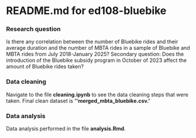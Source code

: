 # README.md for ed108-bluebike
### Research question
Is there any correlation between the number of Bluebike rides and their average duration and the number of MBTA rides in a sample of Bluebike and MBTA rides from July 2018-January 2025? 
Secondary question: Does the introduction of the Bluebike subsidy program in October of 2023 affect the amount of Bluebike rides taken?

### Data cleaning
Navigate to the file **cleaning.ipynb** to see the data cleaning steps that were taken. 
Final clean dataset is **''merged_mbta_bluebike.csv.'** 

### Data analysis
Data analysis performed in the file **analysis.Rmd**.


